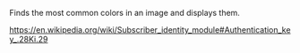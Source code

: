 Finds the most common colors in an image and displays them.

https://en.wikipedia.org/wiki/Subscriber_identity_module#Authentication_key_.28Ki.29
